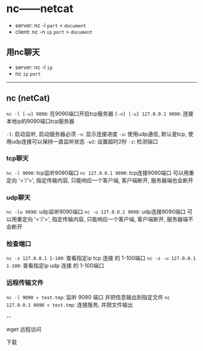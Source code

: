 # nc——netcat
- server: nc -l `part` < `document`
- client: nc -n `ip` `port` > `document`

## 用nc聊天
- server: nc -l `ip`
- nc `ip` `port`

---

## nc (netCat)

`nc -l [-u] 9090`: 在9090端口开启tcp服务器 
`[-v] [-u] 127.0.0.1 9090`: 连接本地ip的9090端口tcp服务器

`-l`: 启动监听, 启动服务器必须 
`-v`: 显示连接进度 
`-u`: 使用udp通信, 默认是tcp, 使用udp连接可以保持一直监听状态 
`-w2`: 设置超时2秒 
`-z`: 检测端口

### tcp聊天

`nc -l 9090`: tcp监听9090端口 
`nc 127.0.0.1 9090`: tcp连接9090端口 
可以用重定向 '<'/'>', 指定传输内容, 只能响应一个客户端, 客户端断开, 服务器端也会断开

### udp聊天

`nc -lu 9090`: udp监听9090端口 
`nc -u 127.0.0.1 9090`: udp连接9090端口 
可以用重定向 '<'/'>', 指定传输内容, 只能响应一个客户端, 客户端断开, 服务器端不会断开

### 检查端口

`nc -z 127.0.0.1 1-100`: 查看指定ip tcp 连接 的 1-100端口 
`nc -z -u 127.0.0.1 1-100`: 查看指定ip udp 连接 的 1-100端口

### 远程传输文件

`nc -l 9090 > test.tmp`: 监听 9090 端口 并把信息输出到指定文件 
`nc 127.0.0.1 9090 < test.tmp`: 连接服务, 并把文件输出


--

wget
远程访问

下载
